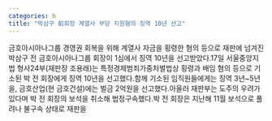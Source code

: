 ```yaml
---
categories: h
title: "박삼구 前회장 계열사 부당 지원혐의 징역 10년 선고"
---
```

금호아시아나그룹 경영권 회복을 위해 계열사 자금을 횡령한 혐의 등으로 재판에 넘겨진 박삼구 전 금호아시아나그룹 회장이 1심에서 징역 10년을 선고받았다.17일 서울중앙지법 형사24부(재판장 조용래)는 특정경제범죄가중처벌법상 횡령과 배임 혐의 등으로 기소된 박 전 회장에게 징역 10년을 선고했다.함께 기소된 임직원들에게는 징역 3년~5년을, 금호산업(현 금호건설)에는 벌금 2억원을 선고했다.아울러 재판부는 도주의 우려가 있다며 박 전 회장의 보석을 취소해 법정구속했다.박 전 회장은 지난해 11월 보석으로 풀려나 불구속 상태로 재판을